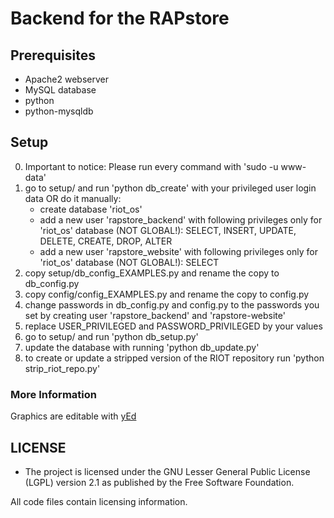 # Backend for the RAPstore

## Prerequisites
* Apache2 webserver
* MySQL database
* python
* python-mysqldb

## Setup
0. Important to notice: Please run every command with 'sudo -u www-data'
1. go to setup/ and run 'python db_create' with your privileged user login data OR do it manually:
    * create database 'riot_os'
    * add a new user 'rapstore_backend' with following privileges only for 'riot_os' database (NOT GLOBAL!): SELECT, INSERT, UPDATE, DELETE, CREATE, DROP, ALTER
    * add a new user 'rapstore_website' with following privileges only for 'riot_os' database (NOT GLOBAL!): SELECT
2. copy setup/db_config_EXAMPLES.py and rename the copy to db_config.py
3. copy config/config_EXAMPLES.py and rename the copy to config.py
4. change passwords in db_config.py and config.py to the passwords you set by creating user 'rapstore_backend' and 'rapstore-website'
5. replace USER_PRIVILEGED and PASSWORD_PRIVILEGED by your values
6. go to setup/ and run 'python db_setup.py'
7. update the database with running 'python db_update.py'
8. to create or update a stripped version of the RIOT repository run 'python strip_riot_repo.py'

### More Information
Graphics are editable with [yEd](http://www.yworks.com/products/yed "http://www.yworks.com/products/yed")

## LICENSE
* The project is licensed under the GNU Lesser General Public License
  (LGPL) version 2.1 as published by the Free Software Foundation.

All code files contain licensing information.
